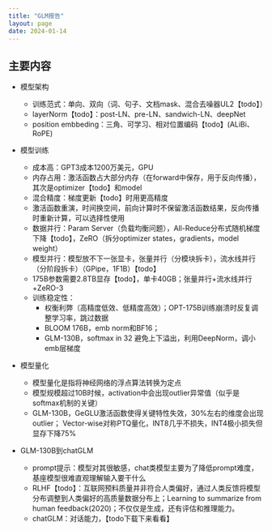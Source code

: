 ```yaml
---
title: "GLM报告"
layout: page
date: 2024-01-14
---
```


## 主要内容

- 模型架构 
    - 训练范式：单向、双向（词、句子、文档mask、混合去噪器UL2【todo】）
    - layerNorm【todo】：post-LN、pre-LN、sandwich-LN、deepNet 
    - position embbeding：三角、可学习、相对位置编码【todo】(ALiBi、RoPE)

- 模型训练 
    - 成本高：GPT3成本1200万美元，GPU 
    - 内存占用：激活函数占大部分内存（在forward中保存，用于反向传播），其次是optimizer【todo】和model
    - 混合精度：梯度更新【todo】时用更高精度 
    - 激活函数重演，时间换空间，前向计算时不保留激活函数结果，反向传播时重新计算，可以选择性使用 
    - 数据并行：Param Server（负载均衡问题），All-Reduce分布式随机梯度下降【todo】，ZeRO（拆分optimizer states，gradients，model weight） 
    - 模型并行：模型放不下一张显卡，张量并行（分模块拆卡），流水线并行（分阶段拆卡）（GPipe，1F1B）【todo】 
    - 175B参数需要2.8TB显存【todo】，单卡40GB；张量并行+流水线并行+ZeRO-3 
    - 训练稳定性：
        - 权衡利弊（高精度低效、低精度高效）；OPT-175B训练崩溃时反复调整学习率，跳过数据
        - BLOOM 176B，emb norm和BF16；
        - GLM-130B，softmax in 32 避免上下溢出，利用DeepNorm，调小emb层梯度 

- 模型量化
    - 模型量化是指将神经网络的浮点算法转换为定点
    - 模型规模超过10B时候，activation中会出现outlier异常值（似乎是softmax机制的关键）
    - GLM-130B，GeGLU激活函数使得关键特性失效，30%左右的维度会出现outlier； Vector-wise对称PTQ量化，INT8几乎不损失，INT4极小损失但显存下降75%

- GLM-130B到chatGLM 
    - prompt提示：模型对其很敏感，chat类模型主要为了降低prompt难度，基座模型很难直观理解输入要干什么 
    - RLHF【todo】：互联网预料质量并非符合人类偏好，通过人类反馈将模型分布调整到人类偏好的高质量数据分布上；Learning to summarize from human feedback(2020)；不仅仅是生成，还有评估和推理能力。 
    - chatGLM：对话能力，【todo下载下来看看】


